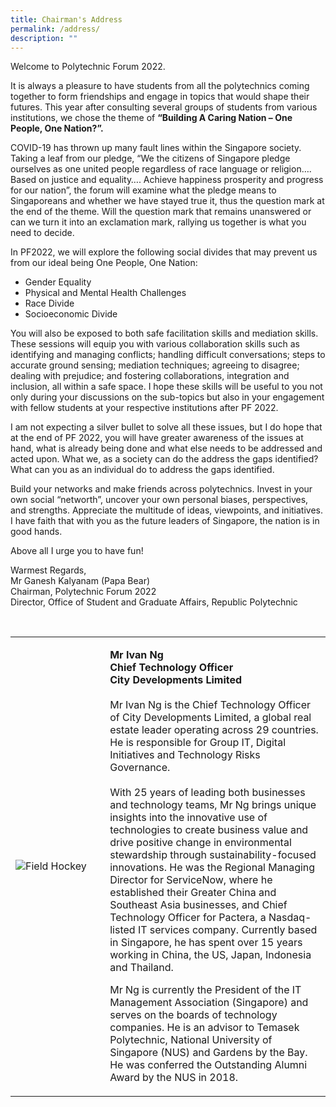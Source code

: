 ```yaml
---
title: Chairman's Address
permalink: /address/
description: ""
---
```

Welcome to Polytechnic Forum 2022.

It is always a pleasure to have students from all the polytechnics coming together to form friendships and engage in topics that would shape their futures. This year after consulting several groups of students from various institutions, we chose the theme of <b> “Building A Caring Nation – One People, One Nation?”.&nbsp;</b>

COVID-19 has thrown up many fault lines within the Singapore society. Taking a leaf from our pledge, “We the citizens of Singapore pledge ourselves as one united people regardless of race language or religion…. Based on justice and equality…. Achieve happiness prosperity and progress for our nation”, the forum will examine what the pledge means to Singaporeans and whether we have stayed true it, thus the question mark at the end of the theme. Will the question mark that remains unanswered or can we turn it into an exclamation mark, rallying us together is what you need to decide.&nbsp;

In PF2022, we will explore the following social divides that may prevent us from our ideal being One People, One Nation:

* Gender Equality
* Physical and Mental Health Challenges
* Race Divide
* Socioeconomic Divide

You will also be exposed to both safe facilitation skills and mediation skills. These sessions will equip you with various collaboration skills such as identifying and managing conflicts; handling difficult conversations; steps to accurate ground sensing; mediation techniques; agreeing to disagree; dealing with prejudice; and fostering collaborations, integration and inclusion, all within a safe space. I hope these skills will be useful to you not only during your discussions on the sub-topics but also in your engagement with fellow students at your respective institutions after PF 2022.

I am not expecting a silver bullet to solve all these issues, but I do hope that at the end of PF 2022, you will have greater awareness of the issues at hand, what is already being done and what else needs to be addressed and acted upon. What we, as a society can do the address the gaps identified? What can you as an individual do to address the gaps identified.

Build your networks and make friends across polytechnics. Invest in your own social “networth”, uncover your own personal biases, perspectives, and strengths. Appreciate the multitude of ideas, viewpoints, and initiatives. I have faith that with you as the future leaders of Singapore, the nation is in good hands.

Above all I urge you to have fun!

Warmest Regards, <br>
Mr Ganesh Kalyanam (Papa Bear)<br>
Chairman, Polytechnic Forum 2022 <br>
Director, Office of Student and Graduate Affairs,
Republic Polytechnic

<br>
<table>
    <tbody><tr>
        <td style="width:30%"><img src="https://hosting.photobucket.com/images/i/tracyng81/Ivan_Ng.jpg?width=320&amp;height=320&amp;fit=bounds" style="display:block;margin-left:auto;margin-right:auto;" alt="Field Hockey"></td>
        <td>
            <p>
              <b>Mr Ivan Ng</b><br>  
							 <b>Chief Technology Officer</b><br>
								 <b>City Developments Limited</b><br>  
					<br>		
Mr Ivan Ng is the Chief Technology Officer of City Developments Limited, a global real estate leader operating across 29 countries. He is responsible for Group IT, Digital Initiatives and Technology Risks Governance.<br>
                <br>
      With 25 years of leading both businesses and technology teams, Mr Ng brings unique insights into the innovative use of technologies to create business value and drive positive change in environmental stewardship through sustainability-focused innovations. He was the Regional Managing Director for ServiceNow, where he established their Greater China and Southeast Asia businesses, and Chief Technology Officer for Pactera, a Nasdaq-listed IT services company. Currently based in Singapore, he has spent over 15 years working in China, the US, Japan, Indonesia and Thailand.
							     <br>
							
Mr Ng is currently the President of the IT Management Association (Singapore) and serves on the boards of technology companies. He is an advisor to Temasek Polytechnic, National University of Singapore (NUS) and Gardens by the Bay. He was conferred the Outstanding Alumni Award by the NUS in 2018.</p></td></tr></tbody></table>